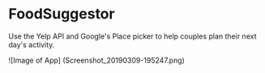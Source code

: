 # FoodSuggestor
Use the Yelp API and Google's Place picker to help couples plan their next day's activity.

![Image of App]
(Screenshot_20190309-195247.png)
